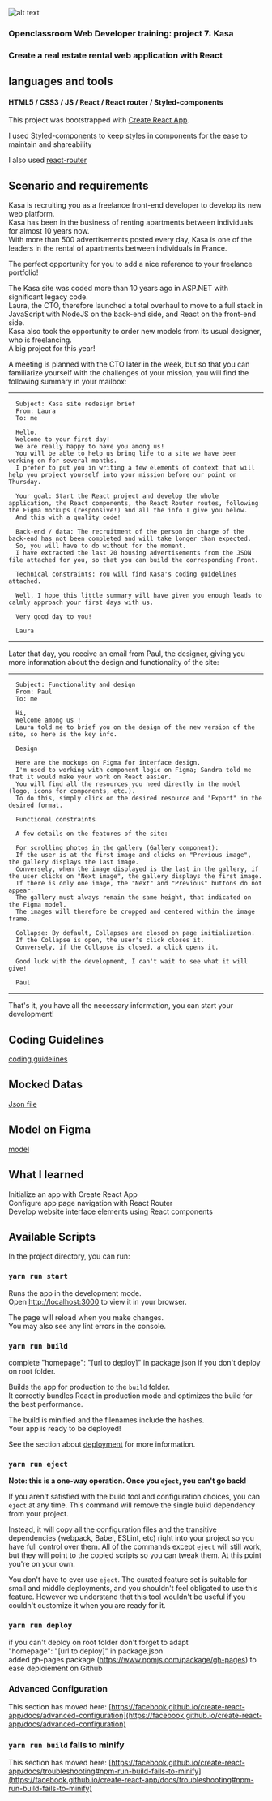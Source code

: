 ![alt text](https://user.oc-static.com/upload/2022/06/24/16560899769906_FR_811_P8_Banner-Kasa%20%281%29.png)

### Openclassroom Web Developer training: project 7: Kasa
### Create a real estate rental web application with React

## languages and tools

#### HTML5 / CSS3 / JS / React / React router / Styled-components     
     
This project was bootstrapped with [Create React App](https://github.com/facebook/create-react-app).     
     
I used [Styled-components](https://styled-components.com/docs) to keep styles in components for the ease to maintain and shareability         
   
I also used [react-router](https://reactrouter.com/en/main)    

## Scenario and requirements

Kasa is recruiting you as a freelance front-end developer to develop its new web platform.    
Kasa has been in the business of renting apartments between individuals for almost 10 years now.    
With more than 500 advertisements posted every day, Kasa is one of the leaders in the rental of apartments between individuals in France.    
    
The perfect opportunity for you to add a nice reference to your freelance portfolio!    
     
The Kasa site was coded more than 10 years ago in ASP.NET with significant legacy code.    
Laura, the CTO, therefore launched a total overhaul to move to a full stack in JavaScript with NodeJS on the back-end side, and React on the front-end side.    
Kasa also took the opportunity to order new models from its usual designer, who is freelancing.   
A big project for this year!    

A meeting is planned with the CTO later in the week, but so that you can familiarize yourself with the challenges of your mission, you will find the following summary in your mailbox:  

--------------------------------------------------------------------------------------------------------------------------------------

      Subject: Kasa site redesign brief   
      From: Laura    
      To: me    

      Hello,    
      Welcome to your first day!   
      We are really happy to have you among us!    
      You will be able to help us bring life to a site we have been working on for several months.   
      I prefer to put you in writing a few elements of context that will help you project yourself into your mission before our point on Thursday.    

      Your goal: Start the React project and develop the whole application, the React components, the React Router routes, following the Figma mockups (responsive!) and all the info I give you below.     
      And this with a quality code!    
           
      Back-end / data: The recruitment of the person in charge of the back-end has not been completed and will take longer than expected.    
      So, you will have to do without for the moment.     
      I have extracted the last 20 housing advertisements from the JSON file attached for you, so that you can build the corresponding Front.    
    
      Technical constraints: You will find Kasa's coding guidelines attached.         
     
      Well, I hope this little summary will have given you enough leads to calmly approach your first days with us.    
    
      Very good day to you!     

      Laura    

----------------------------------------------------------------------------------------------------------------------------------
 

Later that day, you receive an email from Paul, the designer, giving you more information about the design and functionality of the site:    

 
-------------------------------------------------------------------------------------------------------------------------------------
      Subject: Functionality and design   
      From: Paul    
      To: me    
    
      Hi,    
      Welcome among us !    
      Laura told me to brief you on the design of the new version of the site, so here is the key info.     

      Design    
      
      Here are the mockups on Figma for interface design.      
      I'm used to working with component logic on Figma; Sandra told me that it would make your work on React easier.       
      You will find all the resources you need directly in the model (logo, icons for components, etc.).       
      To do this, simply click on the desired resource and "Export" in the desired format.      
     
      Functional constraints      
     
      A few details on the features of the site:     
     
      For scrolling photos in the gallery (Gallery component):   
      If the user is at the first image and clicks on "Previous image", the gallery displays the last image.     
      Conversely, when the image displayed is the last in the gallery, if the user clicks on "Next image", the gallery displays the first image.     
      If there is only one image, the "Next" and "Previous" buttons do not appear.      
      The gallery must always remain the same height, that indicated on the Figma model.     
      The images will therefore be cropped and centered within the image frame.     

      Collapse: By default, Collapses are closed on page initialization.     
      If the Collapse is open, the user's click closes it.      
      Conversely, if the Collapse is closed, a click opens it.    
     
      Good luck with the development, I can't wait to see what it will give!    
     
      Paul     
---------------------------------------------------------------------------------------------------------------------------------

That's it, you have all the necessary information, you can start your development!       
## Coding Guidelines     

[coding guidelines](/Coding%2Bguidelines%2BKasa%2BFR.pdf)   

## Mocked Datas   
[Json file](/public/logements.json)   
## Model on Figma    
[model](https://www.figma.com/file/bAnXDNqRKCRRP8mY2gcb5p/UI-Design-Kasa-FR?node-id=3%3A0)
## What I learned

Initialize an app with Create React App     
Configure app page navigation with React Router    
Develop website interface elements using React components     




## Available Scripts

In the project directory, you can run:

### `yarn run start`

Runs the app in the development mode.\
Open [http://localhost:3000](http://localhost:3000) to view it in your browser.

The page will reload when you make changes.\
You may also see any lint errors in the console.

### `yarn run build`

complete "homepage": "[url to deploy]" in package.json if you don't deploy on root folder.    

Builds the app for production to the `build` folder.\
It correctly bundles React in production mode and optimizes the build for the best performance.

The build is minified and the filenames include the hashes.\
Your app is ready to be deployed!

See the section about [deployment](https://facebook.github.io/create-react-app/docs/deployment) for more information.

### `yarn run eject`

**Note: this is a one-way operation. Once you `eject`, you can't go back!**

If you aren't satisfied with the build tool and configuration choices, you can `eject` at any time. This command will remove the single build dependency from your project.

Instead, it will copy all the configuration files and the transitive dependencies (webpack, Babel, ESLint, etc) right into your project so you have full control over them. All of the commands except `eject` will still work, but they will point to the copied scripts so you can tweak them. At this point you're on your own.

You don't have to ever use `eject`. The curated feature set is suitable for small and middle deployments, and you shouldn't feel obligated to use this feature. However we understand that this tool wouldn't be useful if you couldn't customize it when you are ready for it.

### `yarn run deploy`

if you can't deploy on root folder don't forget to adapt    
"homepage": "[url to deploy]" in package.json    
added gh-pages package (https://www.npmjs.com/package/gh-pages) to ease deploiement on Github

### Advanced Configuration

This section has moved here: [https://facebook.github.io/create-react-app/docs/advanced-configuration](https://facebook.github.io/create-react-app/docs/advanced-configuration)

### `yarn run build` fails to minify

This section has moved here: [https://facebook.github.io/create-react-app/docs/troubleshooting#npm-run-build-fails-to-minify](https://facebook.github.io/create-react-app/docs/troubleshooting#npm-run-build-fails-to-minify)
